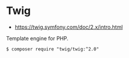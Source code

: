 # Twig #

* https://twig.symfony.com/doc/2.x/intro.html

Template engine for PHP.

```
$ composer require "twig/twig:^2.0"
```
